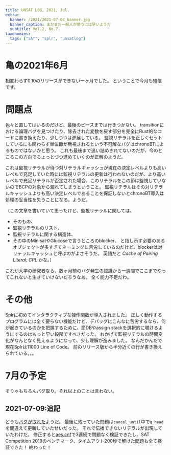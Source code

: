 ```yaml
---
title: UNSAT LOG, 2021, Jul.
extra:
  banner: /2021/2021-07-04_banner.jpg
  banner_caption: まだまだ一般人が使うには早いようだ
  subtitle: Vol.2, No.7.
taxonomies:
  tags: ["SAT", "splr", "unsatlog"]
---
```

# 亀の2021年6月

相変わらず0.10のリリースができない一ヶ月でした。
ということで今月も短信です。

# 問題点

色々と直してはいるのだけど、最後のピースまでは行きつかない。
transitionにおける論理バグを見つけたり、除去された変数を戻す部分を完全にRust的なコードに書き換えたり、少しづつは進展している。
監視リテラルを正しくセットしているにも関わらず単位節が無視されるという不可解なバグはchronoBTによるものではないかと思う。
これも最後まで追い詰めきれてないのだが、今のところこの方向でちょっとづつ進めていくのが正解のようだ。

これは監視リテラルが待つ対リテラルキャッシュが現在の決定レベルよりも高いレベルで充足していた時には監視リテラルの更新は行われないのだが、より高いレベルで充足リテラルが否定された場合、このリテラルをこの節は監視していないのでBCPの対象から漏れてしまうということ。
監視リテラルはその対リテラルキャッシュよりも高い決定レベルであることを保証しないとchronoBT導入は処理の妥当性を失うことになる。ようだ。

（この文章を書いていて思ったけど、監視リテラルに関しては、
  - そのもの、
  - 監視リテラルのリスト、
  - 監視リテラルに関する構造体、
  - その中のMinisatやGlucoseで言うところのblocker、
と指し示す必要のあるオブジェクトが多すぎてネーミングに苦労しているのだけど、blockerは対リテラルキャッシュと呼ぶのがよさそうだ。
英語だと *Cache of Pairing Literal; CPL* かな。）

これが大学の研究者なら、数ヶ月前のバグ発生の認識から一週間でここまでやってこれないと生きていけないだろうなあ。
全く能力不足だわ。

# その他

Splrに初めてインタラクティブな操作関数が導入されました。
正しく動作するプログラムには全く要らない機能だけど、デバッグにこんなに苦労するなら、何が起きているのかを把握するために、節DBやassign stackを選択的に覗けるようにするのはもっと早い段階ですべきだった。
おかげで監視リテラルの時間変化がなんとなく見えるようになって、少し理解が進みました。
なんだかんだで現在Splrは11000 Line of Code。
前のリリース版から半分近くの行が書き換えられている。。。

# 7月の予定

そりゃもちろんバグ取り。それ以上のことは言わない。

## 2021-07-09:追記

どうも[バグが取れた](https://github.com/shnarazk/splr/issues/117)ようだ。
最後に残っていた問題は`cancel_until`中で`q_head`を間違えて更新していたせいだった。
それで伝播できないリテラルが出現していたわけだ。
修正すると[aes.cnf](https://github.com/shnarazk/splr/pull/88#issuecomment-808834522)で3連続で問題なく検証できたし、SAT Competition 2019のベンチマーク、タイムアウト200秒で解けた問題も全て検証できた！
終わった！
